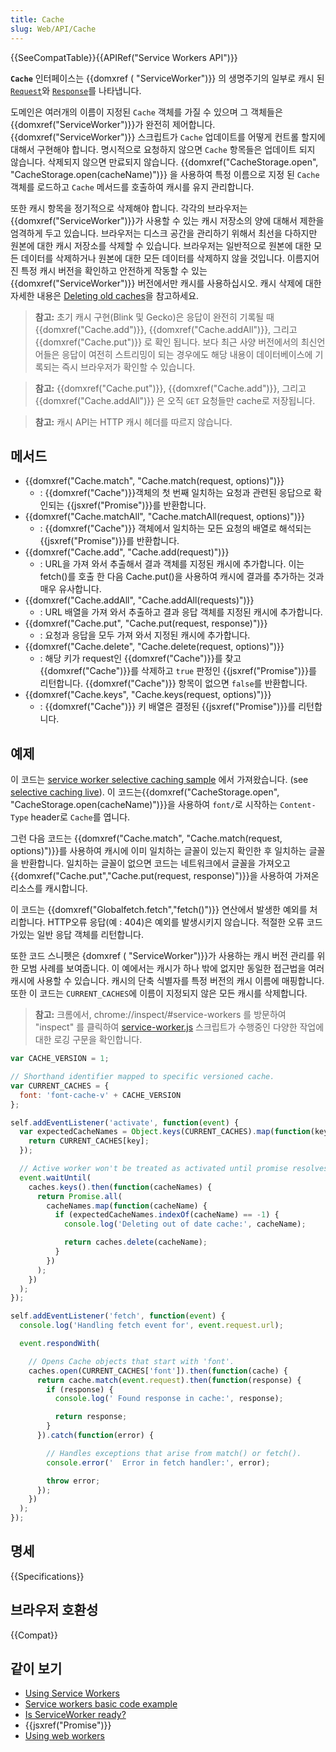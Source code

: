 ```yaml
---
title: Cache
slug: Web/API/Cache
---
```


{{SeeCompatTable}}{{APIRef("Service Workers API")}}

**`Cache`** 인터페이스는 {{domxref ( "ServiceWorker")}} 의 생명주기의 일부로 캐시 된 [`Request`](http://fetch.spec.whatwg.org/#request)와 [`Response`](http://fetch.spec.whatwg.org/#response)를 나타냅니다.

도메인은 여러개의 이름이 지정된 `Cache` 객체를 가질 수 있으며 그 객체들은 {{domxref("ServiceWorker")}}가 완전히 제어합니다.{{domxref("ServiceWorker")}} 스크립트가 `Cache` 업데이트를 어떻게 컨트롤 할지에 대해서 구현해야 합니다. 명시적으로 요청하지 않으면 `Cache` 항목들은 업데이트 되지 않습니다. 삭제되지 않으면 만료되지 않습니다. {{domxref("CacheStorage.open", "CacheStorage.open(cacheName)")}} 을 사용하여 특정 이름으로 지정 된 `Cache` 객체를 로드하고 `Cache` 메서드를 호출하여 캐시를 유지 관리합니다.

또한 캐시 항목을 정기적으로 삭제해야 합니다. 각각의 브라우저는 {{domxref("ServiceWorker")}}가 사용할 수 있는 캐시 저장소의 양에 대해서 제한을 엄격하게 두고 있습니다. 브라우저는 디스크 공간을 관리하기 위해서 최선을 다하지만 원본에 대한 캐시 저장소를 삭제할 수 있습니다. 브라우저는 일반적으로 원본에 대한 모든 데이터를 삭제하거나 원본에 대한 모든 데이터를 삭제하지 않을 것입니다. 이름지어진 특정 캐시 버전을 확인하고 안전하게 작동할 수 있는 {{domxref("ServiceWorker")}} 버전에서만 캐시를 사용하십시오. 캐시 삭제에 대한 자세한 내용은 [Deleting old caches](/ko/docs/Web/API/ServiceWorker_API/Using_Service_Workers#Deleting_old_caches)을 참고하세요.

> **참고:** 초기 캐시 구현(Blink 및 Gecko)은 응답이 완전히 기록될 때 {{domxref("Cache.add")}}, {{domxref("Cache.addAll")}}, 그리고 {{domxref("Cache.put")}} 로 확인 됩니다. 보다 최근 사양 버전에서의 최신언어들은 응답이 여전히 스트리밍이 되는 경우에도 해당 내용이 데이터베이스에 기록되는 즉시 브라우저가 확인할 수 있습니다.

> **참고:** {{domxref("Cache.put")}}, {{domxref("Cache.add")}}, 그리고{{domxref("Cache.addAll")}} 은 오직 `GET` 요청들만 cache로 저장됩니다.

> **참고:** 캐시 API는 HTTP 캐시 헤더를 따르지 않습니다.

## 메서드

- {{domxref("Cache.match", "Cache.match(request, options)")}}
  - : {{domxref("Cache")}}객체의 첫 번째 일치하는 요청과 관련된 응답으로 확인되는 {{jsxref("Promise")}}를 반환합니다.
- {{domxref("Cache.matchAll", "Cache.matchAll(request, options)")}}
  - : {{domxref("Cache")}} 객체에서 일치하는 모든 요청의 배열로 해석되는 {{jsxref("Promise")}}를 반환합니다.
- {{domxref("Cache.add", "Cache.add(request)")}}
  - : URL을 가져 와서 추출해서 결과 객체를 지정된 캐시에 추가합니다. 이는 fetch()를 호출 한 다음 Cache.put()을 사용하여 캐시에 결과를 추가하는 것과 매우 유사합니다.
- {{domxref("Cache.addAll", "Cache.addAll(requests)")}}
  - : URL 배열을 가져 와서 추출하고 결과 응답 객체를 지정된 캐시에 추가합니다.
- {{domxref("Cache.put", "Cache.put(request, response)")}}
  - : 요청과 응답을 모두 가져 와서 지정된 캐시에 추가합니다.
- {{domxref("Cache.delete", "Cache.delete(request, options)")}}
  - : 해당 키가 request인 {{domxref("Cache")}}를 찾고 {{domxref("Cache")}}를 삭제하고 `true` 판정인 {{jsxref("Promise")}}를 리턴합니다. {{domxref("Cache")}} 항목이 없으면 `false`를 반환합니다.
- {{domxref("Cache.keys", "Cache.keys(request, options)")}}
  - : {{domxref("Cache")}} 키 배열은 결정된 {{jsxref("Promise")}}를 리턴합니다.

## 예제

이 코드는 [service worker selective caching sample](https://github.com/GoogleChrome/samples/blob/gh-pages/service-worker/selective-caching/service-worker.js) 에서 가져왔습니다. (see [selective caching live](https://googlechrome.github.io/samples/service-worker/selective-caching/)). 이 코드는{{domxref("CacheStorage.open", "CacheStorage.open(cacheName)")}}을 사용하여 `font/`로 시작하는 `Content-Type` header로 `Cache`를 엽니다.

그런 다음 코드는 {{domxref("Cache.match", "Cache.match(request, options)")}}를 사용하여 캐시에 이미 일치하는 글꼴이 있는지 확인한 후 일치하는 글꼴을 반환합니다. 일치하는 글꼴이 없으면 코드는 네트워크에서 글꼴을 가져오고 {{domxref("Cache.put","Cache.put(request, response)")}}을 사용하여 가져온 리소스를 캐시합니다.

이 코드는 {{domxref("Globalfetch.fetch","fetch()")}} 연산에서 발생한 예외를 처리합니다. HTTP오류 응답(예 : 404)은 예외를 발생시키지 않습니다. 적절한 오류 코드가있는 일반 응답 객체를 리턴합니다.

또한 코드 스니펫은 {domxref ( "ServiceWorker")}}가 사용하는 캐시 버전 관리를 위한 모범 사례를 보여줍니다. 이 예에서는 캐시가 하나 밖에 없지만 동일한 접근법을 여러 캐시에 사용할 수 있습니다. 캐시의 단축 식별자를 특정 버전의 캐시 이름에 매핑합니다. 또한 이 코드는 `CURRENT_CACHES`에 이름이 지정되지 않은 모든 캐시를 삭제합니다.

> **참고:** 크롬에서, chrome://inspect/#service-workers 를 방문하여 "inspect" 를 클릭하여 [service-worker.js](https://github.com/GoogleChrome/samples/blob/gh-pages/service-worker/selective-caching/service-worker.js) 스크립트가 수행중인 다양한 작업에 대한 로깅 구문을 확인합니다.

```js
var CACHE_VERSION = 1;

// Shorthand identifier mapped to specific versioned cache.
var CURRENT_CACHES = {
  font: 'font-cache-v' + CACHE_VERSION
};

self.addEventListener('activate', function(event) {
  var expectedCacheNames = Object.keys(CURRENT_CACHES).map(function(key) {
    return CURRENT_CACHES[key];
  });

  // Active worker won't be treated as activated until promise resolves successfully.
  event.waitUntil(
    caches.keys().then(function(cacheNames) {
      return Promise.all(
        cacheNames.map(function(cacheName) {
          if (expectedCacheNames.indexOf(cacheName) == -1) {
            console.log('Deleting out of date cache:', cacheName);

            return caches.delete(cacheName);
          }
        })
      );
    })
  );
});

self.addEventListener('fetch', function(event) {
  console.log('Handling fetch event for', event.request.url);

  event.respondWith(

    // Opens Cache objects that start with 'font'.
    caches.open(CURRENT_CACHES['font']).then(function(cache) {
      return cache.match(event.request).then(function(response) {
        if (response) {
          console.log(' Found response in cache:', response);

          return response;
        }
      }).catch(function(error) {

        // Handles exceptions that arise from match() or fetch().
        console.error('  Error in fetch handler:', error);

        throw error;
      });
    })
  );
});
```

## 명세

{{Specifications}}

## 브라우저 호환성

{{Compat}}

## 같이 보기

- [Using Service Workers](/ko/docs/Web/API/ServiceWorker_API/Using_Service_Workers)
- [Service workers basic code example](https://github.com/mdn/sw-test)
- [Is ServiceWorker ready?](https://jakearchibald.github.io/isserviceworkerready/)
- {{jsxref("Promise")}}
- [Using web workers](/ko/docs/Web/Guide/Performance/Using_web_workers)
